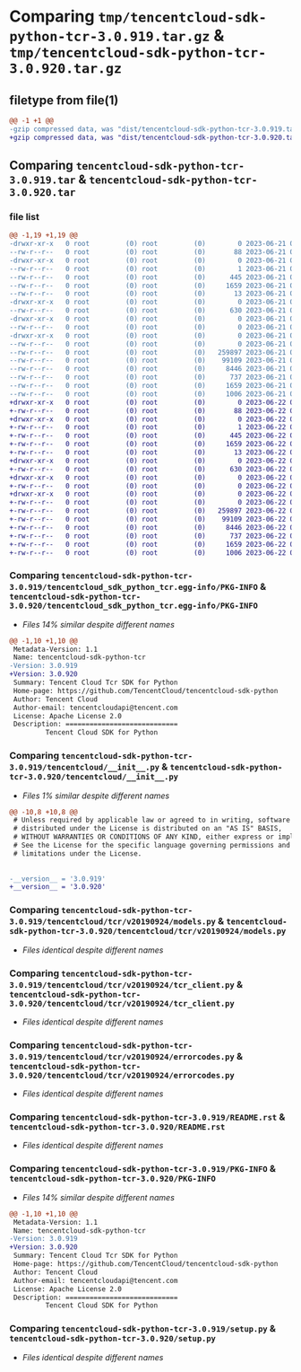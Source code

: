 # Comparing `tmp/tencentcloud-sdk-python-tcr-3.0.919.tar.gz` & `tmp/tencentcloud-sdk-python-tcr-3.0.920.tar.gz`

## filetype from file(1)

```diff
@@ -1 +1 @@
-gzip compressed data, was "dist/tencentcloud-sdk-python-tcr-3.0.919.tar", last modified: Wed Jun 21 00:37:21 2023, max compression
+gzip compressed data, was "dist/tencentcloud-sdk-python-tcr-3.0.920.tar", last modified: Thu Jun 22 00:36:09 2023, max compression
```

## Comparing `tencentcloud-sdk-python-tcr-3.0.919.tar` & `tencentcloud-sdk-python-tcr-3.0.920.tar`

### file list

```diff
@@ -1,19 +1,19 @@
-drwxr-xr-x   0 root         (0) root         (0)        0 2023-06-21 00:37:21.000000 tencentcloud-sdk-python-tcr-3.0.919/
--rw-r--r--   0 root         (0) root         (0)       88 2023-06-21 00:37:21.000000 tencentcloud-sdk-python-tcr-3.0.919/setup.cfg
-drwxr-xr-x   0 root         (0) root         (0)        0 2023-06-21 00:37:21.000000 tencentcloud-sdk-python-tcr-3.0.919/tencentcloud_sdk_python_tcr.egg-info/
--rw-r--r--   0 root         (0) root         (0)        1 2023-06-21 00:37:21.000000 tencentcloud-sdk-python-tcr-3.0.919/tencentcloud_sdk_python_tcr.egg-info/dependency_links.txt
--rw-r--r--   0 root         (0) root         (0)      445 2023-06-21 00:37:21.000000 tencentcloud-sdk-python-tcr-3.0.919/tencentcloud_sdk_python_tcr.egg-info/SOURCES.txt
--rw-r--r--   0 root         (0) root         (0)     1659 2023-06-21 00:37:21.000000 tencentcloud-sdk-python-tcr-3.0.919/tencentcloud_sdk_python_tcr.egg-info/PKG-INFO
--rw-r--r--   0 root         (0) root         (0)       13 2023-06-21 00:37:21.000000 tencentcloud-sdk-python-tcr-3.0.919/tencentcloud_sdk_python_tcr.egg-info/top_level.txt
-drwxr-xr-x   0 root         (0) root         (0)        0 2023-06-21 00:37:21.000000 tencentcloud-sdk-python-tcr-3.0.919/tencentcloud/
--rw-r--r--   0 root         (0) root         (0)      630 2023-06-21 00:37:21.000000 tencentcloud-sdk-python-tcr-3.0.919/tencentcloud/__init__.py
-drwxr-xr-x   0 root         (0) root         (0)        0 2023-06-21 00:37:21.000000 tencentcloud-sdk-python-tcr-3.0.919/tencentcloud/tcr/
--rw-r--r--   0 root         (0) root         (0)        0 2023-06-21 00:37:21.000000 tencentcloud-sdk-python-tcr-3.0.919/tencentcloud/tcr/__init__.py
-drwxr-xr-x   0 root         (0) root         (0)        0 2023-06-21 00:37:21.000000 tencentcloud-sdk-python-tcr-3.0.919/tencentcloud/tcr/v20190924/
--rw-r--r--   0 root         (0) root         (0)        0 2023-06-21 00:37:21.000000 tencentcloud-sdk-python-tcr-3.0.919/tencentcloud/tcr/v20190924/__init__.py
--rw-r--r--   0 root         (0) root         (0)   259897 2023-06-21 00:37:21.000000 tencentcloud-sdk-python-tcr-3.0.919/tencentcloud/tcr/v20190924/models.py
--rw-r--r--   0 root         (0) root         (0)    99109 2023-06-21 00:37:21.000000 tencentcloud-sdk-python-tcr-3.0.919/tencentcloud/tcr/v20190924/tcr_client.py
--rw-r--r--   0 root         (0) root         (0)     8446 2023-06-21 00:37:21.000000 tencentcloud-sdk-python-tcr-3.0.919/tencentcloud/tcr/v20190924/errorcodes.py
--rw-r--r--   0 root         (0) root         (0)      737 2023-06-21 00:37:21.000000 tencentcloud-sdk-python-tcr-3.0.919/README.rst
--rw-r--r--   0 root         (0) root         (0)     1659 2023-06-21 00:37:21.000000 tencentcloud-sdk-python-tcr-3.0.919/PKG-INFO
--rw-r--r--   0 root         (0) root         (0)     1006 2023-06-21 00:37:21.000000 tencentcloud-sdk-python-tcr-3.0.919/setup.py
+drwxr-xr-x   0 root         (0) root         (0)        0 2023-06-22 00:36:09.000000 tencentcloud-sdk-python-tcr-3.0.920/
+-rw-r--r--   0 root         (0) root         (0)       88 2023-06-22 00:36:09.000000 tencentcloud-sdk-python-tcr-3.0.920/setup.cfg
+drwxr-xr-x   0 root         (0) root         (0)        0 2023-06-22 00:36:09.000000 tencentcloud-sdk-python-tcr-3.0.920/tencentcloud_sdk_python_tcr.egg-info/
+-rw-r--r--   0 root         (0) root         (0)        1 2023-06-22 00:36:09.000000 tencentcloud-sdk-python-tcr-3.0.920/tencentcloud_sdk_python_tcr.egg-info/dependency_links.txt
+-rw-r--r--   0 root         (0) root         (0)      445 2023-06-22 00:36:09.000000 tencentcloud-sdk-python-tcr-3.0.920/tencentcloud_sdk_python_tcr.egg-info/SOURCES.txt
+-rw-r--r--   0 root         (0) root         (0)     1659 2023-06-22 00:36:09.000000 tencentcloud-sdk-python-tcr-3.0.920/tencentcloud_sdk_python_tcr.egg-info/PKG-INFO
+-rw-r--r--   0 root         (0) root         (0)       13 2023-06-22 00:36:09.000000 tencentcloud-sdk-python-tcr-3.0.920/tencentcloud_sdk_python_tcr.egg-info/top_level.txt
+drwxr-xr-x   0 root         (0) root         (0)        0 2023-06-22 00:36:09.000000 tencentcloud-sdk-python-tcr-3.0.920/tencentcloud/
+-rw-r--r--   0 root         (0) root         (0)      630 2023-06-22 00:36:09.000000 tencentcloud-sdk-python-tcr-3.0.920/tencentcloud/__init__.py
+drwxr-xr-x   0 root         (0) root         (0)        0 2023-06-22 00:36:09.000000 tencentcloud-sdk-python-tcr-3.0.920/tencentcloud/tcr/
+-rw-r--r--   0 root         (0) root         (0)        0 2023-06-22 00:36:09.000000 tencentcloud-sdk-python-tcr-3.0.920/tencentcloud/tcr/__init__.py
+drwxr-xr-x   0 root         (0) root         (0)        0 2023-06-22 00:36:09.000000 tencentcloud-sdk-python-tcr-3.0.920/tencentcloud/tcr/v20190924/
+-rw-r--r--   0 root         (0) root         (0)        0 2023-06-22 00:36:09.000000 tencentcloud-sdk-python-tcr-3.0.920/tencentcloud/tcr/v20190924/__init__.py
+-rw-r--r--   0 root         (0) root         (0)   259897 2023-06-22 00:36:09.000000 tencentcloud-sdk-python-tcr-3.0.920/tencentcloud/tcr/v20190924/models.py
+-rw-r--r--   0 root         (0) root         (0)    99109 2023-06-22 00:36:09.000000 tencentcloud-sdk-python-tcr-3.0.920/tencentcloud/tcr/v20190924/tcr_client.py
+-rw-r--r--   0 root         (0) root         (0)     8446 2023-06-22 00:36:09.000000 tencentcloud-sdk-python-tcr-3.0.920/tencentcloud/tcr/v20190924/errorcodes.py
+-rw-r--r--   0 root         (0) root         (0)      737 2023-06-22 00:36:09.000000 tencentcloud-sdk-python-tcr-3.0.920/README.rst
+-rw-r--r--   0 root         (0) root         (0)     1659 2023-06-22 00:36:09.000000 tencentcloud-sdk-python-tcr-3.0.920/PKG-INFO
+-rw-r--r--   0 root         (0) root         (0)     1006 2023-06-22 00:36:09.000000 tencentcloud-sdk-python-tcr-3.0.920/setup.py
```

### Comparing `tencentcloud-sdk-python-tcr-3.0.919/tencentcloud_sdk_python_tcr.egg-info/PKG-INFO` & `tencentcloud-sdk-python-tcr-3.0.920/tencentcloud_sdk_python_tcr.egg-info/PKG-INFO`

 * *Files 14% similar despite different names*

```diff
@@ -1,10 +1,10 @@
 Metadata-Version: 1.1
 Name: tencentcloud-sdk-python-tcr
-Version: 3.0.919
+Version: 3.0.920
 Summary: Tencent Cloud Tcr SDK for Python
 Home-page: https://github.com/TencentCloud/tencentcloud-sdk-python
 Author: Tencent Cloud
 Author-email: tencentcloudapi@tencent.com
 License: Apache License 2.0
 Description: ============================
         Tencent Cloud SDK for Python
```

### Comparing `tencentcloud-sdk-python-tcr-3.0.919/tencentcloud/__init__.py` & `tencentcloud-sdk-python-tcr-3.0.920/tencentcloud/__init__.py`

 * *Files 1% similar despite different names*

```diff
@@ -10,8 +10,8 @@
 # Unless required by applicable law or agreed to in writing, software
 # distributed under the License is distributed on an "AS IS" BASIS,
 # WITHOUT WARRANTIES OR CONDITIONS OF ANY KIND, either express or implied.
 # See the License for the specific language governing permissions and
 # limitations under the License.
 
 
-__version__ = '3.0.919'
+__version__ = '3.0.920'
```

### Comparing `tencentcloud-sdk-python-tcr-3.0.919/tencentcloud/tcr/v20190924/models.py` & `tencentcloud-sdk-python-tcr-3.0.920/tencentcloud/tcr/v20190924/models.py`

 * *Files identical despite different names*

### Comparing `tencentcloud-sdk-python-tcr-3.0.919/tencentcloud/tcr/v20190924/tcr_client.py` & `tencentcloud-sdk-python-tcr-3.0.920/tencentcloud/tcr/v20190924/tcr_client.py`

 * *Files identical despite different names*

### Comparing `tencentcloud-sdk-python-tcr-3.0.919/tencentcloud/tcr/v20190924/errorcodes.py` & `tencentcloud-sdk-python-tcr-3.0.920/tencentcloud/tcr/v20190924/errorcodes.py`

 * *Files identical despite different names*

### Comparing `tencentcloud-sdk-python-tcr-3.0.919/README.rst` & `tencentcloud-sdk-python-tcr-3.0.920/README.rst`

 * *Files identical despite different names*

### Comparing `tencentcloud-sdk-python-tcr-3.0.919/PKG-INFO` & `tencentcloud-sdk-python-tcr-3.0.920/PKG-INFO`

 * *Files 14% similar despite different names*

```diff
@@ -1,10 +1,10 @@
 Metadata-Version: 1.1
 Name: tencentcloud-sdk-python-tcr
-Version: 3.0.919
+Version: 3.0.920
 Summary: Tencent Cloud Tcr SDK for Python
 Home-page: https://github.com/TencentCloud/tencentcloud-sdk-python
 Author: Tencent Cloud
 Author-email: tencentcloudapi@tencent.com
 License: Apache License 2.0
 Description: ============================
         Tencent Cloud SDK for Python
```

### Comparing `tencentcloud-sdk-python-tcr-3.0.919/setup.py` & `tencentcloud-sdk-python-tcr-3.0.920/setup.py`

 * *Files identical despite different names*


